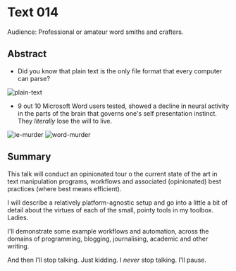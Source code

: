 # Text 014

Audience: Professional or amateur word smiths and crafters.

## Abstract

* Did you know that plain text is the only file format that every computer
  can parse?

![plain-text](resources/plain-text.png)

* 9 out 10 Microsoft Word users tested, showed a decline in neural activity
  in the parts of the brain that governs one's self presentation instinct.
  They _literally_ lose the will to live.

![ie-murder](resources/ie-murder.jpg)
![word-murder](resources/word-murder.jpg)

## Summary

This talk will conduct an opinionated tour o the current state of the art in
text manipulation programs, workflows and associated (opinionated) best practices
(where best means efficient).

I will describe a relatively platform-agnostic setup and go into a little a bit
of detail about the virtues of each of the small, pointy tools in my toolbox.
Ladies.

I'll demonstrate some example workflows and automation, across the domains of 
programming, blogging, journalising, academic and other writing.

And then I'll stop talking.
Just kidding.
I _never_ stop talking.
I'll pause.
